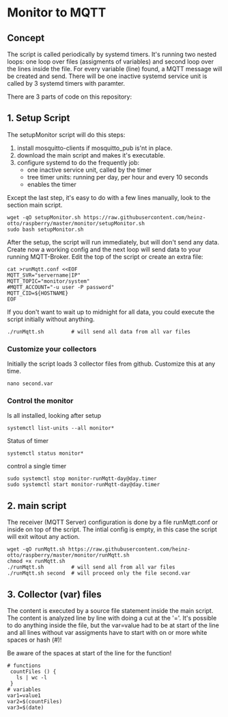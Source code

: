 # Monitor to MQTT
## Concept
The script is called periodically by systemd timers. It's running two nested loops: one loop over files (assigments of variables) and second loop over the lines inside the file. 
For every variable (line) found, a MQTT message will be created and send.
There will be one inactive systemd service unit is called by 3 systemd timers with paramter.

There are 3 parts of code on this repository: 
## 1. Setup Script
The setupMonitor script will do this steps:
1. install mosquitto-clients if mosquitto_pub is'nt in place.
2. download the main script and makes it's executable.
3. configure systemd to do the frequently job:
   - one inactive service unit, called by the timer
   - tree timer units: running per day, per hour and every 10 seconds
   - enables the timer

Except the last step, it's easy to do with a few lines manually, look to the section main script.

```
wget -qO setupMonitor.sh https://raw.githubusercontent.com/heinz-otto/raspberry/master/monitor/setupMonitor.sh
sudo bash setupMonitor.sh
```
After the setup, the script will run immediately, but will don't send any data.
Create now a working config and the next loop will send data to your running MQTT-Broker. Edit the top of the script or create an extra file:
```
cat >runMqtt.conf <<EOF
MQTT_SVR="servername|IP"
MQTT_TOPIC="monitor/system"
#MQTT_ACCOUNT="-u user -P password"
MQTT_CID=${HOSTNAME}
EOF
```
If you don't want to wait up to midnight for all data, you could execute the script initially without anything.
```
./runMqtt.sh         # will send all data from all var files
```
### Customize your collectors 
Initially the script loads 3 collector files from github. Customize this at any time. 
```
nano second.var
```

### Control the monitor
Is all installed, looking after setup
```
systemctl list-units --all monitor*
```
Status of timer
```
systemctl status monitor*
```
control a single timer
```
sudo systemctl stop monitor-runMqtt-day@day.timer
sudo systemctl start monitor-runMqtt-day@day.timer
```
## 2. main script 
The receiver (MQTT Server) configuration is done by a file runMqtt.conf or inside on top of the script. The intial config is empty, in this case the script will exit witout any action.

```
wget -qO runMqtt.sh https://raw.githubusercontent.com/heinz-otto/raspberry/master/monitor/runMqtt.sh
chmod +x runMqtt.sh
./runMqtt.sh         # will send all from all var files
./runMqtt.sh second  # will proceed only the file second.var
```
## 3. Collector (var) files
The content is executed by a source file statement inside the main script. The content is analyzed line by line with doing a cut at the '='.
It's possible to do anything inside the file, but the var=value had to be at start of the line and all lines without var assigments have to start with on or more white spaces or hash (#)!

Be aware of the spaces at start of the line for the function!
```
# functions
 countFiles () {
   ls | wc -l
 }
# variables
var1=value1
var2=$(countFiles)
var3=$(date)
```
